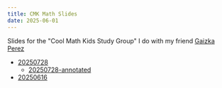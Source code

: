 ```yaml
---
title: CMK Math Slides
date: 2025-06-01
---
```


Slides for the "Cool Math Kids Study Group" I do with my friend [Gaizka Perez](https://github.com/gaizka-perez)

- [20250728](./20250728_cmk.pdf)
  - [20250728-annotated](./20250728_cmk-annotated.pdf)
- [20250616](./20250616_cmk.pdf)
